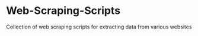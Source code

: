 # Web-Scraping-Scripts
Collection of web scraping scripts for extracting data from various websites
